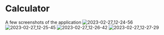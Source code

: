 # Calculator
A few screenshots of the application
![2023-02-27_12-24-56](https://user-images.githubusercontent.com/126303638/221482053-d6921193-be6b-470c-821a-93df90168863.png)
![2023-02-27_12-25-45](https://user-images.githubusercontent.com/126303638/221482061-ceb5d628-0c77-4a90-85d6-8a06b0bd8570.png)
![2023-02-27_12-26-42](https://user-images.githubusercontent.com/126303638/221482071-b78d8364-fedd-4f7b-aa8c-4e16fcc8c640.png)
![2023-02-27_12-27-29](https://user-images.githubusercontent.com/126303638/221482080-53423ddb-4987-4b4e-9d10-7fefd1e02a30.png)
